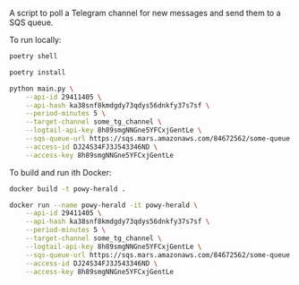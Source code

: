 
A script to poll a Telegram channel for new messages and send them to a SQS queue.

To run locally:

```bash
poetry shell
```

```bash
poetry install
```

```bash
python main.py \
    --api-id 29411405 \
    --api-hash ka38snf8kmdgdy73qdys56dnkfy37s7sf \
    --period-minutes 5 \
    --target-channel some_tg_channel \
    --logtail-api-key 8h89smgNNGne5YFCxjGentLe \
    --sqs-queue-url https://sqs.mars.amazonaws.com/84672562/some-queue \
    --access-id DJ24S34FJ3J543346ND \
    --access-key 8h89smgNNGne5YFCxjGentLe
```

To build and run ith Docker:

```bash
docker build -t powy-herald .
```

```bash
docker run --name powy-herald -it powy-herald \
    --api-id 29411405 \
    --api-hash ka38snf8kmdgdy73qdys56dnkfy37s7sf \
    --period-minutes 5 \
    --target-channel some_tg_channel \
    --logtail-api-key 8h89smgNNGne5YFCxjGentLe \
    --sqs-queue-url https://sqs.mars.amazonaws.com/84672562/some-queue \
    --access-id DJ24S34FJ3J543346ND \
    --access-key 8h89smgNNGne5YFCxjGentLe
```
